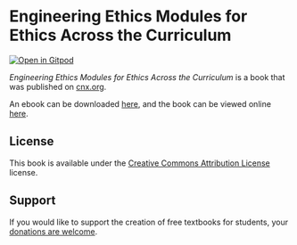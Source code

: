 # Engineering Ethics Modules for Ethics Across the Curriculum

[![Open in Gitpod](https://gitpod.io/button/open-in-gitpod.svg)](https://gitpod.io/from-referrer/)

_Engineering Ethics Modules for Ethics Across the Curriculum_ is a book that was published on [cnx.org](https://cnx.org/).

An ebook can be downloaded [here](https://github.com/cnx-user-books/cnxbook-engineering-ethics-modules-for-ethics-across-the-curriculum/releases/latest), and the book can be viewed online [here](https://github.com/cnx-user-books/cnxbook-engineering-ethics-modules-for-ethics-across-the-curriculum/releases/latest).

## License
This book is available under the [Creative Commons Attribution License](./LICENSE) license.

## Support
If you would like to support the creation of free textbooks for students, your [donations are welcome](https://riceconnect.rice.edu/donation/support-openstax-banner).
